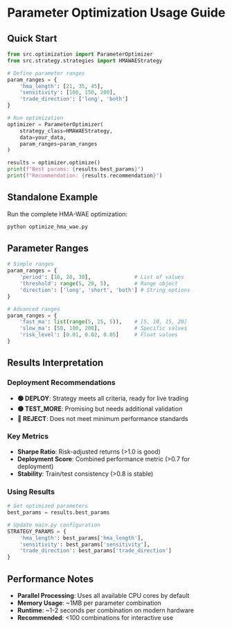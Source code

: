 # Parameter Optimization Usage Guide

## Quick Start

```python
from src.optimization import ParameterOptimizer
from src.strategy.strategies import HMAWAEStrategy

# Define parameter ranges
param_ranges = {
    'hma_length': [21, 35, 45],
    'sensitivity': [100, 150, 200], 
    'trade_direction': ['long', 'both']
}

# Run optimization
optimizer = ParameterOptimizer(
    strategy_class=HMAWAEStrategy,
    data=your_data,
    param_ranges=param_ranges
)

results = optimizer.optimize()
print(f"Best params: {results.best_params}")
print(f"Recommendation: {results.recommendation}")
```

## Standalone Example

Run the complete HMA-WAE optimization:

```bash
python optimize_hma_wae.py
```

## Parameter Ranges

```python
# Simple ranges
param_ranges = {
    'period': [10, 20, 30],              # List of values
    'threshold': range(5, 20, 5),        # Range object
    'direction': ['long', 'short', 'both'] # String options
}

# Advanced ranges
param_ranges = {
    'fast_ma': list(range(5, 25, 5)),    # [5, 10, 15, 20]
    'slow_ma': [50, 100, 200],           # Specific values
    'risk_level': [0.01, 0.02, 0.05]     # Float values
}
```

## Results Interpretation

### Deployment Recommendations

- **🟢 DEPLOY**: Strategy meets all criteria, ready for live trading
- **🟡 TEST_MORE**: Promising but needs additional validation
- **🔴 REJECT**: Does not meet minimum performance standards

### Key Metrics

- **Sharpe Ratio**: Risk-adjusted returns (>1.0 is good)
- **Deployment Score**: Combined performance metric (>0.7 for deployment)
- **Stability**: Train/test consistency (>0.8 is stable)

### Using Results

```python
# Get optimized parameters
best_params = results.best_params

# Update main.py configuration
STRATEGY_PARAMS = {
    'hma_length': best_params['hma_length'],
    'sensitivity': best_params['sensitivity'],
    'trade_direction': best_params['trade_direction']
}
```

## Performance Notes

- **Parallel Processing**: Uses all available CPU cores by default
- **Memory Usage**: ~1MB per parameter combination
- **Runtime**: ~1-2 seconds per combination on modern hardware
- **Recommended**: <100 combinations for interactive use
